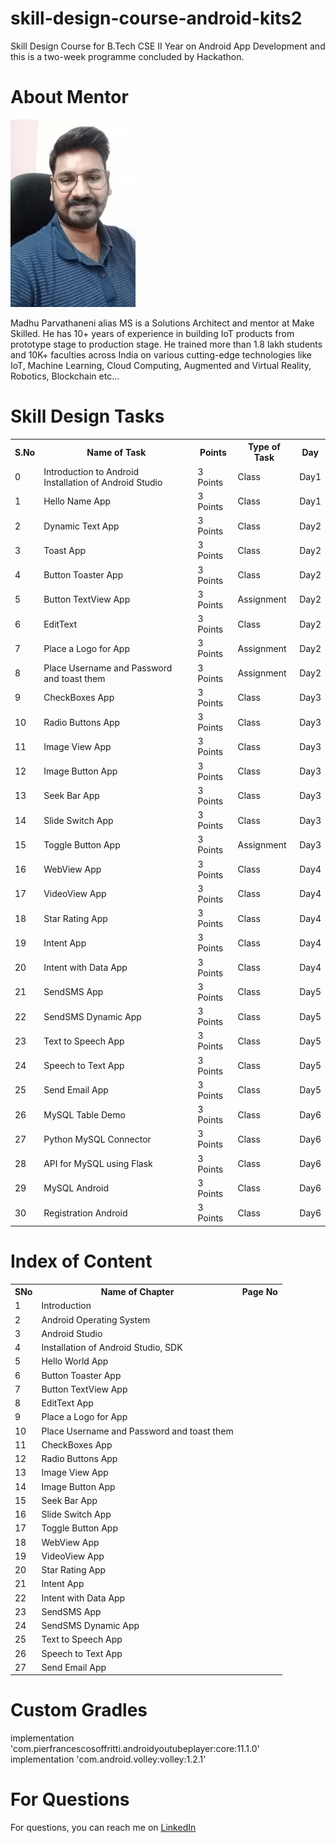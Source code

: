 # skill-design-course-android-kits2
Skill Design Course for B.Tech CSE II Year on Android App Development and this is a two-week programme concluded by Hackathon.

# About Mentor

<img src="https://raw.githubusercontent.com/madblocksgit/ETAI-2021---VSSUT-11th-aug-iot-session/main/maddy.jpg" height="300" width="200" />

Madhu Parvathaneni alias MS is a Solutions Architect and mentor at Make Skilled. He has 10+ years of experience in building IoT products from prototype stage to production stage. He trained more than 1.8 lakh students and 10K+ faculties across India on various cutting-edge technologies like IoT, Machine Learning, Cloud Computing, Augmented and Virtual Reality, Robotics, Blockchain etc...

# Skill Design Tasks

<table>
  <tr>
    <th>S.No</th>
    <th>Name of Task</th>
    <th>Points</th>
    <th>Type of Task</th>
    <th>Day</th>
  </tr>
  <tr>
    <td>0</td>
    <td>Introduction to Android<br/>Installation of Android Studio</td>
    <td>3 Points</td>
    <td>Class</td>
    <td>Day1</td>
  </tr>
  <tr>
    <td>1</td>
    <td>Hello Name App</td>
    <td>3 Points</td>
    <td>Class</td>
    <td>Day1</td>
  </tr>
  <tr>
    <td>2</td>
    <td>Dynamic Text App</td>
    <td>3 Points</td>
    <td>Class</td>
    <td>Day2</td>
    
  </tr>
  <tr>
    <td>3</td>
    <td>Toast App</td>
    <td>3 Points</td>
    <td>Class</td>
    <td>Day2</td>
  </tr>
  <tr>
    <td>4</td>
    <td>Button Toaster App</td>
    <td>3 Points</td>
    <td>Class</td>
    <td>Day2</td>
  </tr>
  <tr>
    <td>5</td>
    <td>Button TextView App</td>
    <td>3 Points</td>
    <td>Assignment</td>
    <td>Day2</td>
  </tr>
  <tr>
    <td>6</td>
    <td>EditText </td>
    <td>3 Points</td>
    <td>Class</td>
    <td>Day2</td>
  </tr>
    <tr>
    <td>7</td>
    <td>Place a Logo for App</td>
    <td>3 Points</td>
    <td>Assignment</td>
    <td>Day2</td>
  </tr>
  <tr>
    <td>8</td>
    <td>Place Username and Password and toast them</td>
    <td>3 Points</td>
    <td>Assignment</td>
    <td>Day2</td>
  </tr>
  <tr>
    <td>9</td>
    <td>CheckBoxes App</td>
    <td>3 Points</td>
    <td>Class</td>
    <td>Day3</td>
  </tr>
  <tr>
    <td>10</td>
    <td>Radio Buttons App</td>
    <td>3 Points</td>
    <td>Class</td>
    <td>Day3</td>
  </tr>
  <tr>
    <td>11</td>
    <td>Image View App</td>
    <td>3 Points</td>
    <td>Class</td>
    <td>Day3</td>
  </tr>
  <tr>
    <td>12</td>
    <td>Image Button App</td>
    <td>3 Points</td>
    <td>Class</td>
    <td>Day3</td>
  </tr>
  <tr>
    <td>13</td>
    <td>Seek Bar App</td>
    <td>3 Points</td>
    <td>Class</td>
    <td>Day3</td>
  </tr>
  <tr>
    <td>14</td>
    <td>Slide Switch App</td>
    <td>3 Points</td>
    <td>Class</td>
    <td>Day3</td>
  </tr>
  <tr>
    <td>15</td>
    <td>Toggle Button App</td>
    <td>3 Points</td>
    <td>Assignment</td>
    <td>Day3</td>
  </tr>
  <tr>
    <td>16</td>
    <td>WebView App</td>
    <td>3 Points</td>
    <td>Class</td>
    <td>Day4</td>
  </tr>
  <tr>
    <td>17</td>
    <td>VideoView App</td>
    <td>3 Points</td>
    <td>Class</td>
    <td>Day4</td>
  </tr>
  <tr>
    <td>18</td>
    <td>Star Rating App</td>
    <td>3 Points</td>
    <td>Class</td>
    <td>Day4</td>
  </tr>
  <tr>
    <td>19</td>
    <td>Intent App</td>
    <td>3 Points</td>
    <td>Class</td>
    <td>Day4</td>
  </tr>
  <tr>
    <td>20</td>
    <td>Intent with Data App</td>
    <td>3 Points</td>
    <td>Class</td>
    <td>Day4</td>
  </tr>
  <tr>
    <td>21</td>
    <td>SendSMS App</td>
    <td>3 Points</td>
    <td>Class</td>
    <td>Day5</td>
  </tr>
  <tr>
    <td>22</td>
    <td>SendSMS Dynamic App</td>
    <td>3 Points</td>
    <td>Class</td>
    <td>Day5</td>
  </tr>
  <tr>
    <td>23</td>
    <td>Text to Speech App</td>
    <td>3 Points</td>
    <td>Class</td>
    <td>Day5</td>
  </tr>
  <tr>
    <td>24</td>
    <td>Speech to Text App</td>
    <td>3 Points</td>
    <td>Class</td>
    <td>Day5</td>
  </tr>
  <tr>
    <td>25</td>
    <td>Send Email App</td>
    <td>3 Points</td>
    <td>Class</td>
    <td>Day5</td>
  </tr>
  <tr>
    <td>26</td>
    <td>MySQL Table Demo</td>
    <td>3 Points</td>
    <td>Class</td>
    <td>Day6</td>
  </tr>
  <tr>
    <td>27</td>
    <td>Python MySQL Connector</td>
    <td>3 Points</td>
    <td>Class</td>
    <td>Day6</td>
  </tr>
  <tr>
    <td>28</td>
    <td>API for MySQL using Flask</td>
    <td>3 Points</td>
    <td>Class</td>
    <td>Day6</td>
  </tr>
  <tr>
    <td>29</td>
    <td>MySQL Android</td>
    <td>3 Points</td>
    <td>Class</td>
    <td>Day6</td>
  </tr>
  <tr>
    <td>30</td>
    <td>Registration Android</td>
    <td>3 Points</td>
    <td>Class</td>
    <td>Day6</td>
  </tr>
</table>

# Index of Content

<table>
  <tr>
    <th>SNo</th>
    <th>Name of Chapter</th>
    <th>Page No</th>
  </tr>
  <tr>
    <td>1</td>
    <td>Introduction</td>
    <td></td>
  </tr>
  <tr>
    <td>2</td>
    <td>Android Operating System</td>
    <td></td>
  </tr>
  <tr>
    <td>3</td>
    <td>Android Studio</td>
    <td></td>
  </tr>
  <tr>
    <td>4</td>
    <td>Installation of Android Studio, SDK</td>
    <td></td>
  </tr>
  <tr>
    <td>5</td>
    <td>Hello World App</td>
    <td></td>
  </tr>
  <tr>
    <td>6</td>
    <td>Button Toaster App</td>
    <td></td>
  </tr>
  <tr>
    <td>7</td>
    <td>Button TextView App</td>
    <td></td>
  </tr>
  <tr>
    <td>8</td>
    <td>EditText App </td>
    <td></td>
  </tr>
    <tr>
    <td>9</td>
    <td>Place a Logo for App</td>
    <td></td>
  </tr>
  <tr>
    <td>10</td>
    <td>Place Username and Password and toast them</td>
    <td></td>
  </tr>
  <tr>
    <td>11</td>
    <td>CheckBoxes App</td>
    <td></td>
  </tr>
  <tr>
    <td>12</td>
    <td>Radio Buttons App</td>
    <td></td>
  </tr>
  <tr>
    <td>13</td>
    <td>Image View App</td>
    <td></td>
  </tr>
  <tr>
    <td>14</td>
    <td>Image Button App</td>
    <td></td>
  </tr>
  <tr>
    <td>15</td>
    <td>Seek Bar App</td>
    <td></td>
  </tr>
  <tr>
    <td>16</td>
    <td>Slide Switch App</td>
    <td></td>
  </tr>
  <tr>
    <td>17</td>
    <td>Toggle Button App</td>
    <td></td>
  </tr>
  <tr>
    <td>18</td>
    <td>WebView App</td>
    <td></td>
  </tr>
  <tr>
    <td>19</td>
    <td>VideoView App</td>
    <td></td>
  </tr>
  <tr>
    <td>20</td>
    <td>Star Rating App</td>
    <td></td>
  </tr>
  <tr>
    <td>21</td>
    <td>Intent App</td>
    <td></td>
  </tr>
  <tr>
    <td>22</td>
    <td>Intent with Data App</td>
    <td></td>
  </tr>
  <tr>
    <td>23</td>
    <td>SendSMS App</td>
    <td></td>
  </tr>
  <tr>
    <td>24</td>
    <td>SendSMS Dynamic App</td>
    <td></td>
  </tr>
  <tr>
    <td>25</td>
    <td>Text to Speech App</td>
    <td></td>
  </tr>
  <tr>
    <td>26</td>
    <td>Speech to Text App</td>
    <td></td>
  </tr>
  <tr>
    <td>27</td>
    <td>Send Email App</td>
    <td></td>
  </tr>
</table>

# Custom Gradles
implementation 'com.pierfrancescosoffritti.androidyoutubeplayer:core:11.1.0'
implementation 'com.android.volley:volley:1.2.1'

# For Questions
For questions, you can reach me on <a href="https://linkedin.com/in/MadhuPIoT">LinkedIn</a>

